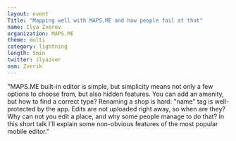 ```yaml
---
layout: event
Title: "Mapping well with MAPS.ME and how people fail at that"
name: Ilya Zverev
organization: MAPS.ME
theme: multi
category: lightning
length: 5min
twitter: ilyazver
osm: Zverik
---
```

"MAPS.ME built-in editor is simple, but simplicity means not only a few options to choose from, but also hidden features. You can add an amenity, but how to find a correct type? Renaming a shop is hard: "name" tag is well-protected by the app. Edits are not uploaded right away, so when are they? Why can not you edit a place, and why some people manage to do that? In this short talk I'll explain some non-obvious features of the most popular mobile editor."

